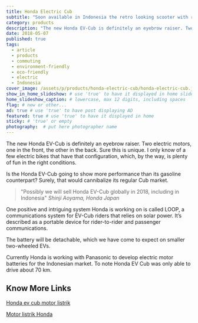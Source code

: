 ```yaml
---
title: Honda Electric Cub
subtitle: "Soon available in Indonesia the retro looking scooter with revolutionary features."
category: products
description: "The new Honda EV-Cub is definitely an eyebrow raiser. Two electric motors, one in the front, the other in the back. Sure this is unique. I only know of a few..."
date: 2018-05-07
published: true
tags:
  - article
  - products
  - commuting
  - environment-friendly
  - eco-friendly
  - electric
  - Indonesia
cover_image: /assets/p/products/honda-electric-cub/honda-electric-cub.jpg
show_in_home_slideshow: # use 'true' to have it displayed in home slideshow
home_slideshow_caption: # lowercase, max 12 digits, including spaces
flag: # new or other...
ad: true # use 'true' to have post displaying AD
featured: true # use 'true' to have it displayed in home
sticky: # 'true' or empty
photography:  # put here photographer name
---
```


The new Honda EV-Cub is definitely an eyebrow raiser. Two electric motors, one in the front, the other in the back. Sure this is unique. I only know of a few electric bikes that have that configuration, which, by the way, is plenty of fun in the right conditions.

Is the Honda EV-Cub going to show more performance than its gasoline counterpart? Surely, that would cannibalize its regular Cub market.

>"Possibly we will sell Honda EV-Cub globally in 2018, including in Indonesia" _Shinji Aoyama, Honda Japan_

One positive and intriguing system Honda is working on is called LOOP, a communications system for EV-Cub riders that relies on solar power. It’s described as a portable device for rider-to-rider and passenger communications.

The battery will be detachable, which we have come to expect on smaller two-wheeled EVs.

Currently Honda is working with Panasonic to develop electric motor batteries for the Indonesian market. To note Honda EV Cub was only able to drive about 70 km.



## Know More Links

[Honda ev cub motor listrik](http://warungasep.net/2016/07/09/honda-ev-cub-motor-listrik-yang-akan-diproduksi-masal-honda-tahun-2018-nanti/)

[Motor listrik Honda](https://ridertua.com/2017/09/01/motor-listrik-honda-c70-batal-dijual/)
